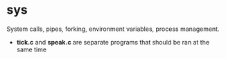 # sys

System calls, pipes, forking, environment variables, process management.

* **tick.c** and **speak.c** are separate programs that should be ran at the same time

